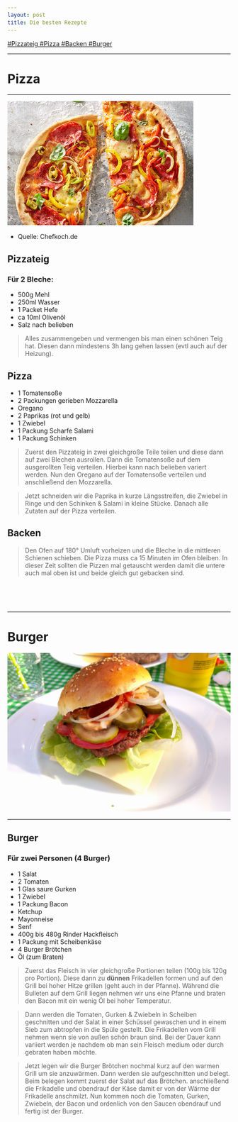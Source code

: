 ```yaml
---
layout: post
title: Die besten Rezepte
---
```



[ #Pizzateig ](#pizzateig)    [ #Pizza ](#pizza)    [ #Backen ](#backen)    [ #Burger ](#burger)

---
# **Pizza**

---

<img src="/images/982115-420x280-fix-pizza-diavolo.jpg">

- Quelle: Chefkoch.de

## Pizzateig
### Für 2 Bleche:

- 500g Mehl
- 250ml Wasser
- 1 Packet Hefe
- ca 10ml Olivenöl
- Salz nach belieben

> Alles zusammengeben und vermengen bis man einen schönen Teig hat. Diesen dann mindestens 3h lang gehen lassen (evtl auch auf der Heizung).

## Pizza

- 1 Tomatensoße
- 2 Packungen gerieben Mozzarella
- Oregano
- 2 Paprikas (rot und gelb)
- 1 Zwiebel
- 1 Packung Scharfe Salami
- 1 Packung Schinken

>Zuerst den Pizzateig in zwei gleichgroße Teile teilen und diese dann auf zwei Blechen ausrollen. Dann die Tomatensoße auf dem ausgerollten Teig verteilen. Hierbei kann nach belieben variert werden. Nun den Oregano auf der Tomatensoße verteilen und anschließend den Mozzarella.

>Jetzt schneiden wir die Paprika in kurze Längsstreifen, die Zwiebel in Ringe und den Schinken & Salami in kleine Stücke. Danach alle Zutaten auf der Pizza verteilen.

## Backen

>Den Ofen auf 180° Umluft vorheizen und die Bleche in die mittleren Schienen schieben. Die Pizza muss ca 15 Minuten im Ofen bleiben. In dieser Zeit sollten die Pizzen mal getauscht werden damit die untere auch mal oben ist und beide gleich gut gebacken sind.
<br/>
<br/>
<br/>

---

# **Burger**

<img src= "/images/signal-2017-07-07-185653.jpg">

---

## Burger
### Für zwei Personen (4 Burger)

- 1 Salat
- 2 Tomaten
- 1 Glas saure Gurken
- 1 Zwiebel
- 1 Packung Bacon
- Ketchup
- Mayonneise
- Senf
- 400g bis 480g Rinder Hackfleisch
- 1 Packung mit Scheibenkäse
- 4 Burger Brötchen
- Öl (zum Braten)

>Zuerst das Fleisch in vier gleichgroße Portionen teilen (100g bis 120g pro Portion). Diese dann zu **dünnen** Frikadellen formen und auf den Grill bei hoher Hitze grillen (geht auch in der Pfanne). Während die Bulleten auf dem Grill liegen nehmen wir uns eine Pfanne und braten den Bacon mit ein wenig Öl bei hoher Temperatur. 

>Dann werden die Tomaten, Gurken & Zwiebeln in Scheiben geschnitten und der Salat in einer Schüssel gewaschen und in einem Sieb zum abtropfen in die Spüle gestellt. Die Frikadellen vom Grill nehmen wenn sie von außen schön braun sind. Bei der Dauer kann variiert werden je nachdem ob man sein Fleisch medium oder durch gebraten haben möchte.

>Jetzt legen wir die Burger Brötchen nochmal kurz auf den warmen Grill um sie anzuwärmen. Dann werden sie aufgeschnitten und belegt. Beim belegen kommt zuerst der Salat auf das Brötchen. anschließend die Frikadelle und obendrauf der Käse damit er von der Wärme der Frikadelle anschmilzt. Nun kommen noch die Tomaten, Gurken, Zwiebeln, der Bacon und ordenlich von den Saucen obendrauf und fertig ist der Burger.




